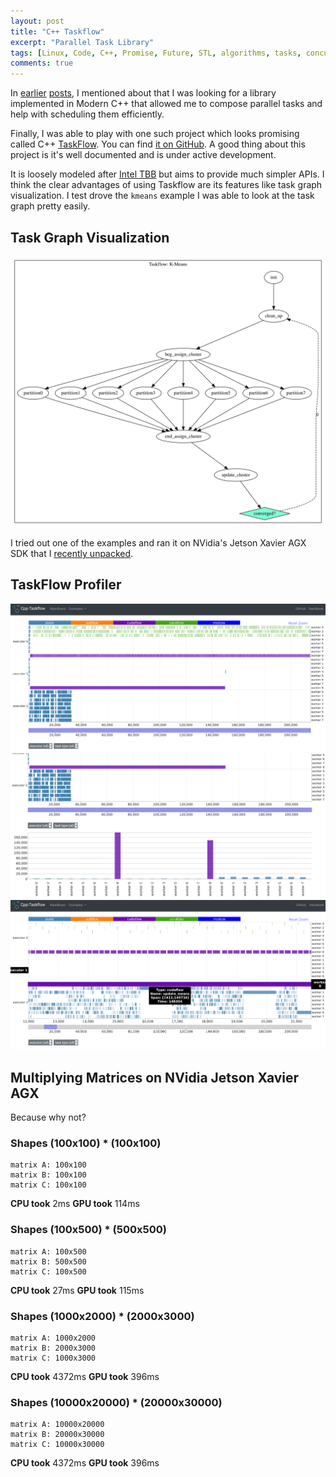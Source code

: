 ```yaml
---
layout: post
title: "C++ Taskflow"
excerpt: "Parallel Task Library"
tags: [Linux, Code, C++, Promise, Future, STL, algorithms, tasks, concurrency]
comments: true
---
```

In [earlier](http://www.mycpu.org/c++-concurrency-productivity/)
[posts](http://www.mycpu.org/c++transwarp/), I mentioned about that I was
looking for a library implemented in Modern C++ that allowed me to compose
parallel tasks and help with scheduling them efficiently.

Finally, I was able to play with one such project which looks promising called
C++ [TaskFlow](https://taskflow.github.io). You can find [it on
GitHub](https://github.com/taskflow/).
A good thing about this project is it's well documented and is under active
development.

It is loosely modeled after [Intel
TBB](https://software.intel.com/content/www/us/en/develop/tools/threading-building-blocks.html)
but aims to provide much simpler APIs. I think the clear advantages of using
Taskflow are its features like task graph visualization. I test drove the
`kmeans` example I was able to look at the task graph pretty easily.

## Task Graph Visualization
![](./images/outfile.svg)

I tried out one of the examples and ran it on NVidia's Jetson Xavier AGX SDK
that I [recently unpacked](http://www.mycpu.org/nvidia-xavier-gpu-agx/).

## TaskFlow Profiler
![](./images/tfprof.png)
![](./images/tfprof2.png)
![](./images/tfprof3.png)

## Multiplying Matrices on NVidia Jetson Xavier AGX
Because why not?

### Shapes (100x100) * (100x100)
```
matrix A: 100x100
matrix B: 100x100
matrix C: 100x100
```
**CPU took** 2ms
**GPU took** 114ms

### Shapes (100x500) * (500x500)
```
matrix A: 100x500
matrix B: 500x500
matrix C: 100x500

```
**CPU took** 27ms
**GPU took** 115ms

### Shapes (1000x2000) * (2000x3000)
```
matrix A: 1000x2000
matrix B: 2000x3000
matrix C: 1000x3000
```
**CPU took** 4372ms
**GPU took** 396ms

### Shapes (10000x20000) * (20000x30000)
```
matrix A: 10000x20000
matrix B: 20000x30000
matrix C: 10000x30000
```
**CPU took** 4372ms
**GPU took** 396ms
